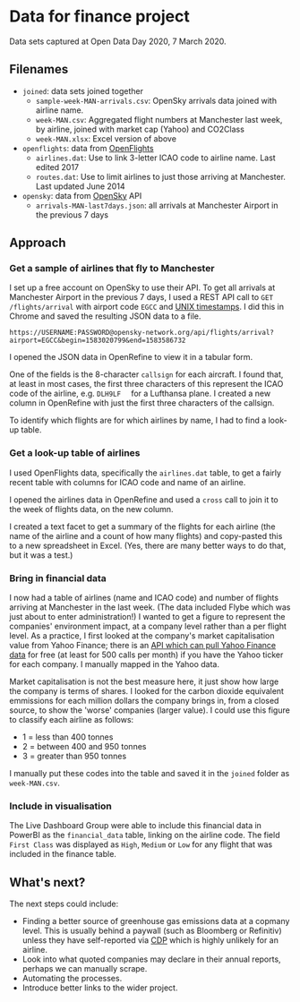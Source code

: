 # Data for finance project

Data sets captured at Open Data Day 2020, 7 March 2020.

## Filenames

- `joined`: data sets joined together
  - `sample-week-MAN-arrivals.csv`: OpenSky arrivals data joined with airline name.
  - `week-MAN.csv`: Aggregated flight numbers at Manchester last week, by airline, joined with market cap (Yahoo) and CO2Class
  - `week-MAN.xlsx`: Excel version of above
- `openflights`: data from [OpenFlights](https://openflights.org/data.html)
  - `airlines.dat`: Use to link 3-letter ICAO code to airline name. Last edited 2017
  - `routes.dat`: Use to limit airlines to just those arriving at Manchester. Last updated June 2014
- `opensky`: data from [OpenSky](https://opensky-network.org/) API
  - `arrivals-MAN-last7days.json`: all arrivals at Manchester Airport in the previous 7 days

## Approach

### Get a sample of airlines that fly to Manchester
I set up a free account on OpenSky to use their API. 
To get all arrivals at Manchester Airport in the previous 7 days, I
used a REST API call to `GET /flights/arrival` with airport code `EGCC` 
and [UNIX timestamps](https://www.unixtimestamp.com/). 
I did this in Chrome and saved the resulting JSON data to a file.

```
https://USERNAME:PASSWORD@opensky-network.org/api/flights/arrival?airport=EGCC&begin=1583020799&end=1583586732
```

I opened the JSON data in OpenRefine to view it in a tabular form.

One of the fields is the 8-character `callsign` for each aircraft. I found that, at least in most cases, 
the first three characters of this represent the ICAO code of the airline, e.g. `DLH9LF  ` for a Lufthansa plane. 
I created a new column in OpenRefine with just the first three characters of the callsign.

To identify which flights are for which airlines by name, I had to find a look-up table.

### Get a look-up table of airlines
I used OpenFlights data, specifically the `airlines.dat` table, to get a fairly recent table with columns for
ICAO code and name of an airline.

I opened the airlines data in OpenRefine and used a `cross` call to join it to the week of flights data, on the new column.

I created a text facet to get a summary of the flights for each airline (the name of the airline and a count of how many flights)
and copy-pasted this to a new spreadsheet in Excel. (Yes, there are many better ways to do that, but it was a test.)


### Bring in financial data
I now had a table of airlines (name and ICAO code) and number of flights arriving at Manchester in the last week.
(The data included Flybe which was just about to enter administration!) I wanted to get a figure to represent the 
companies' environment impact, at a company level rather than a per flight level. As a practice, I first looked at
the company's market capitalisation value from Yahoo Finance; there is an 
[API which can pull Yahoo Finance data](https://blog.api.rakuten.net/api-tutorial-yahoo-finance/) for free
(at least for 500 calls per month) if you have the Yahoo ticker for each company. I manually mapped in the Yahoo data.

Market capitalisation is not the best measure here, it just show how large the company is terms of shares. 
I looked for the carbon dioxide equivalent emmissions for each million 
dollars the company brings in, from a closed source, to show the 'worse' companies (larger value). I could use
this figure to classify each airline as follows:

- 1 = less than 400 tonnes
- 2 = between 400 and 950 tonnes
- 3 = greater than 950 tonnes

I manually put these codes into the table and saved it in the `joined` folder as `week-MAN.csv`.

### Include in visualisation

The Live Dashboard Group were able to include this financial data in PowerBI as the `financial_data` table, linking on the
airline code. The field `First Class` was displayed as `High`, `Medium` or `Low` for any flight that was included in the 
finance table.


## What's next?

The next steps could include:

- Finding a better source of greenhouse gas emissions data at a copmany level. 
  This is usually behind a paywall (such as Bloomberg or Refinitiv) unless they have self-reported
  via [CDP](http://www.cdp.net/) which is highly unlikely for an airline.
- Look into what quoted companies may declare in their annual reports, perhaps we can manually scrape.
- Automating the processes.
- Introduce better links to the wider project.

